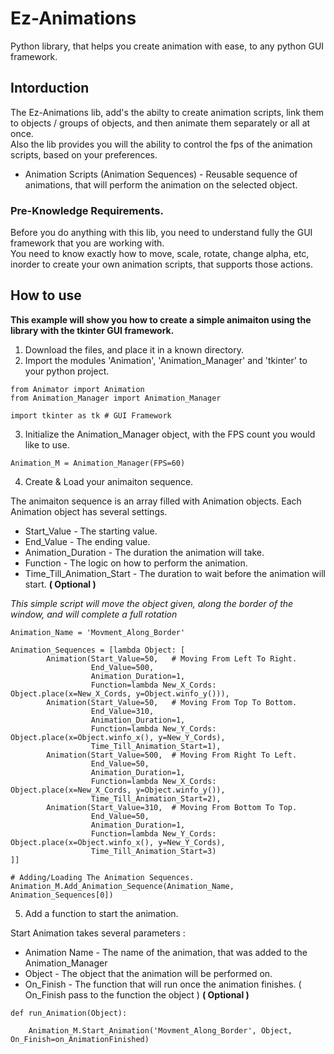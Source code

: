 # Ez-Animations
Python library, that helps you create animation with ease, to any python GUI framework.

## Intorduction

The Ez-Animations lib, add's the abilty to create animation scripts, link them to objects / groups of objects, and then animate them separately or all at once.<br>
Also the lib provides you will the ability to control the fps of the animation scripts, based on your preferences.


* Animation Scripts (Animation Sequences) - Reusable sequence of animations, that will perform the animation on the selected object.


### Pre-Knowledge Requirements.
Before you do anything with this lib, you need to understand fully the GUI framework that you are working with.<br>
You need to know exactly how to move, scale, rotate, change alpha, etc, inorder to create your own animation scripts, that supports those actions. 



## How to use

**This example will show you how to create a simple animaiton using the library with the tkinter GUI framework.**

1. Download the files, and place it in a known directory.
2. Import the modules 'Animation', 'Animation_Manager' and 'tkinter' to your python project.

```
from Animator import Animation
from Animation_Manager import Animation_Manager

import tkinter as tk # GUI Framework
```

3. Initialize the Animation_Manager object, with the FPS count you would like to use.

```
Animation_M = Animation_Manager(FPS=60)
```

4. Create & Load your animaiton sequence.

The animaiton sequence is an array filled with Animation objects. Each Animation object has several settings.

* Start_Value - The starting value.
* End_Value   - The ending value.
* Animation_Duration - The duration the animation will take.
* Function    - The logic on how to perform the animation.
* Time_Till_Animation_Start - The duration to wait before the animation will start. **( Optional )**

*This simple script will move the object given, along the border of the window, and will complete a full rotation*

```
Animation_Name = 'Movment_Along_Border'

Animation_Sequences = [lambda Object: [
        Animation(Start_Value=50,   # Moving From Left To Right.
                  End_Value=500,
                  Animation_Duration=1,
                  Function=lambda New_X_Cords: Object.place(x=New_X_Cords, y=Object.winfo_y())),
        Animation(Start_Value=50,   # Moving From Top To Bottom.
                  End_Value=310,
                  Animation_Duration=1,
                  Function=lambda New_Y_Cords: Object.place(x=Object.winfo_x(), y=New_Y_Cords),
                  Time_Till_Animation_Start=1),
        Animation(Start_Value=500,  # Moving From Right To Left.
                  End_Value=50,
                  Animation_Duration=1,
                  Function=lambda New_X_Cords: Object.place(x=New_X_Cords, y=Object.winfo_y()),
                  Time_Till_Animation_Start=2),
        Animation(Start_Value=310,  # Moving From Bottom To Top.
                  End_Value=50,
                  Animation_Duration=1,
                  Function=lambda New_Y_Cords: Object.place(x=Object.winfo_x(), y=New_Y_Cords),
                  Time_Till_Animation_Start=3)
]]

# Adding/Loading The Animation Sequences.
Animation_M.Add_Animation_Sequence(Animation_Name, Animation_Sequences[0])
```
5. Add a function to start the animation.

Start Animation takes several parameters :

* Animation Name - The name of the animation, that was added to the Animation_Manager
* Object - The object that the animation will be performed on.
* On_Finish - The function that will run once the animation finishes. ( On_Finish pass to the function the object ) **( Optional )**

```
def run_Animation(Object):

    Animation_M.Start_Animation('Movment_Along_Border', Object, On_Finish=on_AnimationFinished)
```




